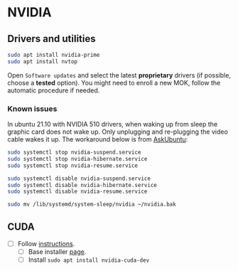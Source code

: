 # NVIDIA

## Drivers and utilities

```bash
sudo apt install nvidia-prime
sudo apt install nvtop
```

Open `Software updates` and select the latest **proprietary** drivers (if possible, choose a **tested** option). You might need to enroll a new MOK, follow the automatic procedure if needed.

### Known issues

In ubuntu 21.10 with NVIDIA 510 drivers, when waking up from sleep the graphic card does not wake up. Only unplugging and re-plugging the video cable wakes it up. The workaround below is from [AskUbuntu](https://askubuntu.com/a/1391917):

```bash
sudo systemctl stop nvidia-suspend.service
sudo systemctl stop nvidia-hibernate.service
sudo systemctl stop nvidia-resume.service

sudo systemctl disable nvidia-suspend.service
sudo systemctl disable nvidia-hibernate.service
sudo systemctl disable nvidia-resume.service

sudo mv /lib/systemd/system-sleep/nvidia ~/nvidia.bak
```

## CUDA

- [ ] Follow [instructions](https://docs.nvidia.com/cuda/cuda-installation-guide-linux/index.html).
  - [ ] Base installer [page](https://developer.nvidia.com/cuda-downloads?target_os=Linux&target_arch=x86_64&Distribution=Ubuntu&target_version=20.04&target_type=deb_local).
  - [ ] Install `sudo apt install nvidia-cuda-dev`
